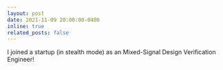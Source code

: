 ```yaml
---
layout: post
date: 2021-11-09 20:00:00-0400
inline: true
related_posts: false
---
```


I joined a startup (in stealth mode) as an Mixed-Signal Design Verification Engineer! 
